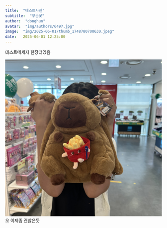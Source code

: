 ```yaml
---
title:  "테스트사진"
subtitle:  "무슨꽃"
author:  "donghun"
avatar:  "img/authors/6497.jpg"
image:  "img/2025-06-01/thumb_1748780700630.jpeg"
date:   2025-06-01 12:25:00
---
```


테스트메세지 한장더있음

![이미지](../img/2025-06-01/IMG_0752.jpeg)
오 이제좀 괜찮은듯